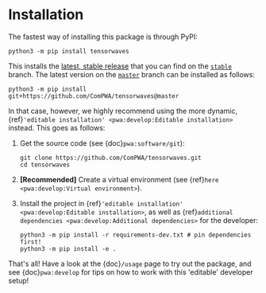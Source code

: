 # Installation

The fastest way of installing this package is through PyPI:

```shell
python3 -m pip install tensorwaves
```

This installs the
[latest, stable release](https://pypi.org/project/tensorwaves) that you can
find on the [`stable`](https://github.com/ComPWA/tensorwaves/tree/stable)
branch. The latest version on the
[`master`](https://github.com/ComPWA/tensorwaves/tree/master) branch can be
installed as follows:

```shell
python3 -m pip install git+https://github.com/ComPWA/tensorwaves@master
```

In that case, however, we highly recommend using the more dynamic,
{ref}`'editable installation' <pwa:develop:Editable installation>` instead.
This goes as follows:

1. Get the source code (see {doc}`pwa:software/git`):

   ```shell
   git clone https://github.com/ComPWA/tensorwaves.git
   cd tensorwaves
   ```

2. **[Recommended]** Create a virtual environment (see
   {ref}`here <pwa:develop:Virtual environment>`).

3. Install the project in
   {ref}`'editable installation' <pwa:develop:Editable installation>`, as well
   as {ref}`additional dependencies <pwa:develop:Additional dependencies>` for
   the developer:

   ```shell
   python3 -m pip install -r requirements-dev.txt # pin dependencies first!
   python3 -m pip install -e .
   ```

That's all! Have a look at the {doc}`/usage` page to try out the package, and
see {doc}`pwa:develop` for tips on how to work with this 'editable' developer
setup!
